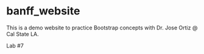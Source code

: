 # banff_website
This is a demo website to practice Bootstrap concepts with Dr. Jose Ortiz @ Cal State LA.

Lab #7
